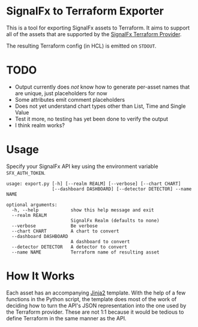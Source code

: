 # SignalFx to Terraform Exporter

This is a tool for exporting SignalFx assets to Terraform. It aims to support all of the assets that are supported by the [SignalFx Terraform Provider](https://github.com/signalfx/terraform-provider-signalfx).

The resulting Terraform config (in HCL) is emitted on `STDOUT`.

# TODO
* Output currently does *not* know how to generate per-asset names that are unique, just placeholders for now
* Some attributes emit comment placeholders
* Does not yet understand chart types other than List, Time and Single Value
* Test it more, no testing has yet been done to verify the output
* I think realm works?

# Usage

Specify your SignalFx API key using the environment variable `SFX_AUTH_TOKEN`.

```
usage: export.py [-h] [--realm REALM] [--verbose] [--chart CHART]
                 [--dashboard DASHBOARD] [--detector DETECTOR] --name NAME

optional arguments:
  -h, --help            show this help message and exit
  --realm REALM
                        SignalFx Realm (defaults to none)
  --verbose             Be verbose
  --chart CHART         A chart to convert
  --dashboard DASHBOARD
                        A dashboard to convert
  --detector DETECTOR   A detector to convert
  --name NAME           Terraform name of resulting asset
  ```

# How It Works

Each asset has an accompanying [Jinja2](http://jinja.pocoo.org/) template. With the help of a few functions in the Python script, the template does most of the work of deciding how to turn the API's JSON representation into the one used by the Terraform provider. These are not 1:1 because it would be tedious to define Terraform in the same manner as the API.
